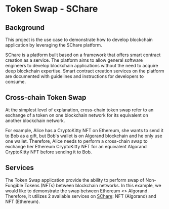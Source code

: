 # Token Swap - SChare

## Background

This project is the use case to demonstrate how to develop blockchain application by leveraging the SChare platform.

SChare is a platform built based on a framework that offers smart contract creation as a service. The platform aims to allow general software engineers to develop blockchain applications without the need to acquire deep blockchain expertise. Smart contract creation services on the platform are documented with guidelines and instructions for developers to consume.

## Cross-chain Token Swap

At the simplest level of explanation, cross-chain token swap refer to an exchange of a token on one blockchain network for its equivalent on another blockchain network.

For example, Alice has a CryptoKitty NFT on Ethereum, she wants to send it to Bob as a gift, but Bob's wallet is on Algorand blockchain and he only use one wallet. Therefore, Alice needs to perform a cross-chain swap to exchange her Ethereum CryptoKitty NFT for an equivalent Algorand CryptoKitty NFT before sending it to Bob.

## Services

The Token Swap application provide the ability to perform swap of Non-Fungible Tokens (NFTs) between blockchain networks. In this example, we would like to demonstrate the swap between Ethereum <> Algorand. Therefore, it utilizes 2 available services on [SChare](https://baas-db.fly.dev/service): NFT (Algorand) and NFT (Ethereum).
